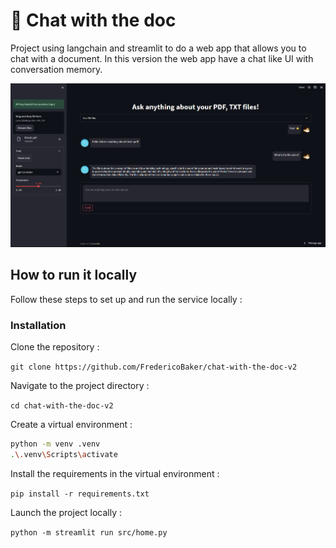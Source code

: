 # 📄 Chat with the doc
Project using langchain and streamlit to do a web app that allows you to chat with a document. In this version the web app have a chat like UI with conversation memory.

![screenshot](image_2023-07-13_175401997.png)

## How to run it locally
Follow these steps to set up and run the service locally :

### Installation
Clone the repository :

`git clone https://github.com/FredericoBaker/chat-with-the-doc-v2`


Navigate to the project directory :

`cd chat-with-the-doc-v2`


Create a virtual environment :
```bash
python -m venv .venv
.\.venv\Scripts\activate
```

Install the requirements in the virtual environment :

`pip install -r requirements.txt`


Launch the project locally :

`python -m streamlit run src/home.py`
